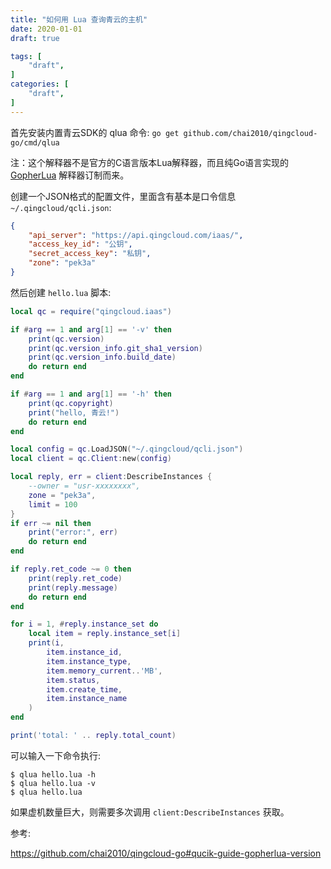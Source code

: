 ```yaml
---
title: "如何用 Lua 查询青云的主机"
date: 2020-01-01
draft: true

tags: [
	"draft",
]
categories: [
	"draft",
]
---
```


首先安装内置青云SDK的 qlua 命令: `go get github.com/chai2010/qingcloud-go/cmd/qlua`

注：这个解释器不是官方的C语言版本Lua解释器，而且纯Go语言实现的 [GopherLua](https://github.com/yuin/gopher-lua) 解释器订制而来。

创建一个JSON格式的配置文件，里面含有基本是口令信息 `~/.qingcloud/qcli.json`:

```json
{
	"api_server": "https://api.qingcloud.com/iaas/",
	"access_key_id": "公钥",
	"secret_access_key": "私钥",
	"zone": "pek3a"
}
```

然后创建 `hello.lua` 脚本:

```lua
local qc = require("qingcloud.iaas")

if #arg == 1 and arg[1] == '-v' then
	print(qc.version)
	print(qc.version_info.git_sha1_version)
	print(qc.version_info.build_date)
	do return end
end

if #arg == 1 and arg[1] == '-h' then
	print(qc.copyright)
	print("hello, 青云!")
	do return end
end

local config = qc.LoadJSON("~/.qingcloud/qcli.json")
local client = qc.Client:new(config)

local reply, err = client:DescribeInstances {
	--owner = "usr-xxxxxxxx",
	zone = "pek3a",
	limit = 100
}
if err ~= nil then
	print("error:", err)
	do return end
end

if reply.ret_code ~= 0 then
	print(reply.ret_code)
	print(reply.message)
	do return end
end

for i = 1, #reply.instance_set do
	local item = reply.instance_set[i]
	print(i,
		item.instance_id,
		item.instance_type,
		item.memory_current..'MB',
		item.status,
		item.create_time,
		item.instance_name
	)
end

print('total: ' .. reply.total_count)
```

可以输入一下命令执行:

```
$ qlua hello.lua -h
$ qlua hello.lua -v
$ qlua hello.lua
```

如果虚机数量巨大，则需要多次调用 `client:DescribeInstances` 获取。

参考:

https://github.com/chai2010/qingcloud-go#qucik-guide-gopherlua-version
